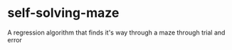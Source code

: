 # self-solving-maze
 A regression algorithm that finds it's way through a maze through trial and error
